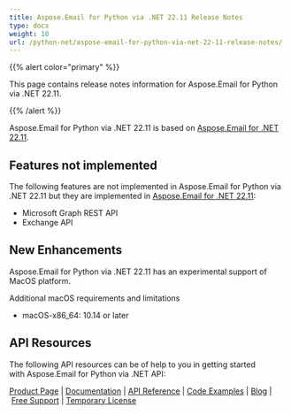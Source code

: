 ```yaml
---
title: Aspose.Email for Python via .NET 22.11 Release Notes
type: docs
weight: 10
url: /python-net/aspose-email-for-python-via-net-22-11-release-notes/
---
```


{{% alert color="primary" %}} 

This page contains release notes information for Aspose.Email for Python via .NET 22.11.

{{% /alert %}} 

Aspose.Email for Python via .NET 22.11 is based on [Aspose.Email for .NET 22.11](/email/net/aspose-email-for-net-22-11-release-notes/).

## **Features not implemented**
The following features are not implemented in Aspose.Email for Python via .NET 22.11 but they are implemented in [Aspose.Email for .NET 22.11](/email/net/aspose-email-for-net-22-11-release-notes/):

- Microsoft Graph REST API
- Exchange API

## **New Enhancements**
Aspose.Email for Python via .NET 22.11 has an experimental support of MacOS platform.

Additional macOS requirements and limitations

* macOS-x86_64: 10.14 or later



## **API Resources**
The following API resources can be of help to you in getting started with Aspose.Email for Python via .NET API:



[Product Page](https://products.aspose.com/email/python-net) | [Documentation](/email/python-net/home/) | [API Reference](https://apireference.aspose.com/email/net) | [Code Examples](https://github.com/aspose-email/aspose.email-python-dotnet) | [Blog](https://blog.aspose.com/category/email/) | [Free Support](https://forum.aspose.com/c/email/12) | [Temporary License](https://purchase.aspose.com/temporary-license)


